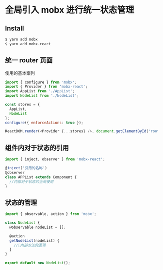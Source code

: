 # 全局引入 mobx 进行统一状态管理

## Install

```bash
$ yarn add mobx
$ yarn add mobx-react
```

## 统一 router 页面

使用的基本案列

```js
import { configure } from 'mobx';
import { Provider } from 'mobx-react';
import AppList from './AppList';
import NodeList from './NodeList';

const stores = {
  AppList,
  NodeList
};
configure({ enforceActions: true });

ReactDOM.render(<Provider {...stores} />, document.getElementById('root'));
```

## 组件内对于状态的引用

```js
import { inject, observer } from 'mobx-react';

@inject('引用的名称')
@observer
class APPList extends Component {
  //内部对于状态的全局使用
}
```

## 状态的管理

```js
import { observable, action } from 'mobx';

class NodeList {
  @observable nodeList = [];

  @action
  getNodeList(nodeList) {
    //内部方法的逻辑
  }
}

export default new NodeList();
```
